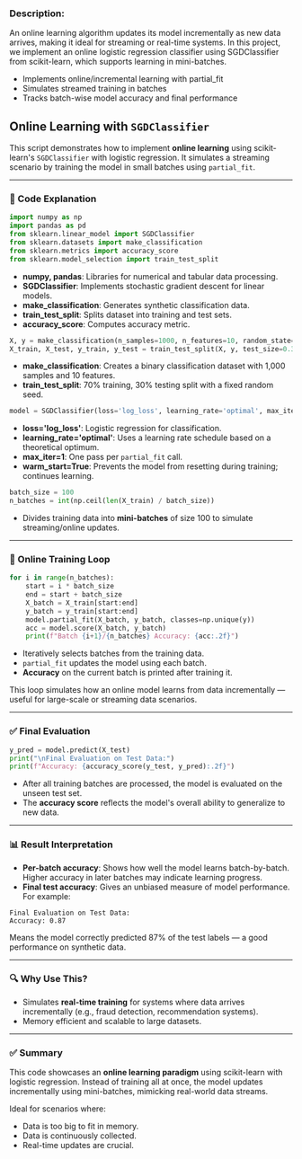 ### Description:

An online learning algorithm updates its model incrementally as new data arrives, making it ideal for streaming or real-time systems. In this project, we implement an online logistic regression classifier using SGDClassifier from scikit-learn, which supports learning in mini-batches.

- Implements online/incremental learning with partial_fit
- Simulates streamed training in batches
- Tracks batch-wise model accuracy and final performance

## Online Learning with `SGDClassifier`

This script demonstrates how to implement **online learning** using scikit-learn's `SGDClassifier` with logistic regression. It simulates a streaming scenario by training the model in small batches using `partial_fit`.

---

### 📌 Code Explanation

```python
import numpy as np
import pandas as pd
from sklearn.linear_model import SGDClassifier
from sklearn.datasets import make_classification
from sklearn.metrics import accuracy_score
from sklearn.model_selection import train_test_split
```

* **numpy, pandas**: Libraries for numerical and tabular data processing.
* **SGDClassifier**: Implements stochastic gradient descent for linear models.
* **make\_classification**: Generates synthetic classification data.
* **train\_test\_split**: Splits dataset into training and test sets.
* **accuracy\_score**: Computes accuracy metric.

```python
X, y = make_classification(n_samples=1000, n_features=10, random_state=42)
X_train, X_test, y_train, y_test = train_test_split(X, y, test_size=0.3, random_state=42)
```

* **make\_classification**: Creates a binary classification dataset with 1,000 samples and 10 features.
* **train\_test\_split**: 70% training, 30% testing split with a fixed random seed.

```python
model = SGDClassifier(loss='log_loss', learning_rate='optimal', max_iter=1, warm_start=True)
```

* **loss='log\_loss'**: Logistic regression for classification.
* **learning\_rate='optimal'**: Uses a learning rate schedule based on a theoretical optimum.
* **max\_iter=1**: One pass per `partial_fit` call.
* **warm\_start=True**: Prevents the model from resetting during training; continues learning.

```python
batch_size = 100
n_batches = int(np.ceil(len(X_train) / batch_size))
```

* Divides training data into **mini-batches** of size 100 to simulate streaming/online updates.

---

### 🔁 Online Training Loop

```python
for i in range(n_batches):
    start = i * batch_size
    end = start + batch_size
    X_batch = X_train[start:end]
    y_batch = y_train[start:end]
    model.partial_fit(X_batch, y_batch, classes=np.unique(y))
    acc = model.score(X_batch, y_batch)
    print(f"Batch {i+1}/{n_batches} Accuracy: {acc:.2f}")
```

* Iteratively selects batches from the training data.
* `partial_fit` updates the model using each batch.
* **Accuracy** on the current batch is printed after training it.

This loop simulates how an online model learns from data incrementally — useful for large-scale or streaming data scenarios.

---

### ✅ Final Evaluation

```python
y_pred = model.predict(X_test)
print("\nFinal Evaluation on Test Data:")
print(f"Accuracy: {accuracy_score(y_test, y_pred):.2f}")
```

* After all training batches are processed, the model is evaluated on the unseen test set.
* The **accuracy score** reflects the model's overall ability to generalize to new data.

---

### 📊 Result Interpretation

* **Per-batch accuracy**: Shows how well the model learns batch-by-batch. Higher accuracy in later batches may indicate learning progress.
* **Final test accuracy**: Gives an unbiased measure of model performance. For example:

```
Final Evaluation on Test Data:
Accuracy: 0.87
```

Means the model correctly predicted 87% of the test labels — a good performance on synthetic data.

---

### 🔍 Why Use This?

* Simulates **real-time training** for systems where data arrives incrementally (e.g., fraud detection, recommendation systems).
* Memory efficient and scalable to large datasets.

---

### ✅ Summary

This code showcases an **online learning paradigm** using scikit-learn with logistic regression. Instead of training all at once, the model updates incrementally using mini-batches, mimicking real-world data streams.

Ideal for scenarios where:

* Data is too big to fit in memory.
* Data is continuously collected.
* Real-time updates are crucial.
